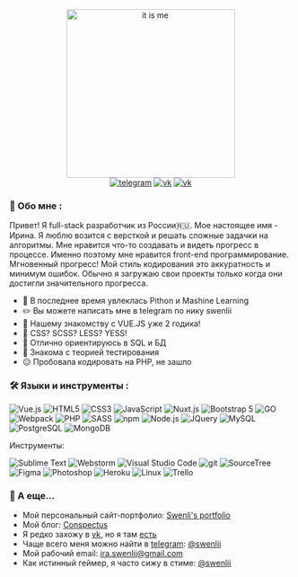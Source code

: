 <div align="center">
  <img src="https://media0.giphy.com/media/QmH8OnsBQvC4yn8BnX/giphy.gif?cid=790b7611aa2cdc53abcf1cd8ae14aed21ec670378e599854&rid=giphy.gif&ct=s" alt="it is me" width="300">
</div>
<div align="center">
  <a href="https://t.me/swenlii"><img src="https://img.shields.io/badge/Telegram-26A5E5?style=for-the-badge&logo=telegram&logoColor=white" alt="telegram"></a>
  <a href="https://swenlii.up.railway.app/"><img src="https://img.shields.io/badge/Personal_site-blueviolet?style=for-the-badge&logo=Undertale&logoColor=white" alt="vk"></a>
  <a href="https://vk.com/swenlii"><img src="https://img.shields.io/badge/vk-0077FF?style=for-the-badge&logo=vk&logoColor=white" alt="vk"></a>
</div>

### 🧁 Обо мне :
Привет! Я full-stack разработчик из России🇷🇺. Мое настоящее имя - Ирина. Я люблю возится с версткой и решать сложные задачки на алгоритмы. Мне нравится что-то создавать и видеть прогресс в процессе. Именно поэтому мне нравится front-end программирование. Мгновенный прогресс!
Мой стиль кодирования это аккуратность и минимум ошибок. 
Обычно я загружаю свои проекты только когда они достигли значительного прогресса. 
- 🤖 В последнее время увлеклась Pithon и Mashine Learning
- ✏️ Вы можете написать мне в telegram по нику swenlii
- 💚 Нашему знакомству с VUE.JS уже 2 годика!
- 🎨 CSS? SCSS? LESS? YESS!
- 📆 Отлично ориентируюсь в SQL и БД
- 📖 Знакома с теорией тестирования
- 😑 Пробовала кодировать на PHP, не зашло

### 🛠️ Языки и инструменты :

<img src="https://img.shields.io/badge/Vue.js-02ad77?style=for-the-badge&logo=vue.js&logoColor=white" alt="Vue.js"></img>
<img src="https://img.shields.io/badge/HTML5-blue?style=for-the-badge&logo=html5&logoColor=white" alt="HTML5"></img>
<img src="https://img.shields.io/badge/CSS3-orange?style=for-the-badge&logo=css3&logoColor=white" alt="CSS3"></img>
<img src="https://img.shields.io/badge/JavaScript-yellow?style=for-the-badge&logo=javascript&logoColor=white" alt="JavaScript"></img>
<img src="https://img.shields.io/badge/Nuxt.js-02ad77?style=for-the-badge&logo=nuxt.js&logoColor=white" alt="Nuxt.js"></img>
<img src="https://img.shields.io/badge/Bootstrap_5-blueviolet?style=for-the-badge&logo=bootstrap&logoColor=white" alt="Bootstrap 5"></img>
<img src="https://img.shields.io/badge/Go-00ADD8?style=for-the-badge&logo=go&logoColor=white" alt="GO"></img>
<img src="https://img.shields.io/badge/Webpack-8DD6F9?style=for-the-badge&logo=webpack&logoColor=white" alt="Webpack"></img>
<img src="https://img.shields.io/badge/PHP-5F259F?style=for-the-badge&logo=php&logoColor=white" alt="PHP"></img>
<img src="https://img.shields.io/badge/SASS-CC6699?style=for-the-badge&logo=sass&logoColor=white" alt="SASS"></img>
<img src="https://img.shields.io/badge/npm-bf1817?style=for-the-badge&logo=npm&logoColor=white" alt="npm"></img>
<img src="https://img.shields.io/badge/Node.js-339933?style=for-the-badge&logo=node.js&logoColor=white" alt="Node.js"></img>
<img src="https://img.shields.io/badge/JQuery-0769AD?style=for-the-badge&logo=jquery&logoColor=white" alt="JQuery"></img>
<img src="https://img.shields.io/badge/MySQL-orange?style=for-the-badge&logo=mysql&logoColor=white" alt="MySQL"></img>
<img src="https://img.shields.io/badge/PostgreSQL-blue?style=for-the-badge&logo=postgresql&logoColor=white" alt="PostgreSQL"></img>
<img src="https://img.shields.io/badge/MongoDB-green?style=for-the-badge&logo=mongodb&logoColor=white" alt="MongoDB"></img>

Инструменты:

<img src="https://img.shields.io/badge/Sublime_Text-gray?style=for-the-badge&logo=sublimetext&logoColor=white" alt="Sublime Text"></img>
<img src="https://img.shields.io/badge/Webstorm-black?style=for-the-badge&logo=webstorm&logoColor=white" alt="Webstorm"></img>
<img src="https://img.shields.io/badge/Visual_Studio_Code-007ACC?style=for-the-badge&logo=Visual Studio Code&logoColor=white" alt="Visual Studio Code"></img>
<img src="https://img.shields.io/badge/Git-orange?style=for-the-badge&logo=git&logoColor=white" alt="git"></img>
<img src="https://img.shields.io/badge/SourceTree-0052CC?style=for-the-badge&logo=sourcetree&logoColor=white" alt="SourceTree"></img>
<img src="https://img.shields.io/badge/Figma-F24E1E?style=for-the-badge&logo=figma&logoColor=white" alt="Figma"></img>
<img src="https://img.shields.io/badge/Photoshop-31A8FF?style=for-the-badge&logo=Adobe Photoshop&logoColor=white" alt="Photoshop"></img>
<img src="https://img.shields.io/badge/Heroku-430098?style=for-the-badge&logo=heroku&logoColor=white" alt="Heroku"></img>
<img src="https://img.shields.io/badge/Linux-black?style=for-the-badge&logo=linux&logoColor=white" alt="Linux"></img>
<img src="https://img.shields.io/badge/Trello-0052CC?style=for-the-badge&logo=trello&logoColor=white" alt="Trello"></img>

### 💎 А еще...

- Мой персональный сайт-портфолио: [Swenli's portfolio](https://swenlii.up.railway.app/)
- Мой блог: [Conspectus](https://conspectus.vercel.app/)
- Я редко захожу в [vk](https://vk.com/swenlii), но я там [есть](https://vk.com/swenlii)
- Чаще всего меня можно найти в [telegram](t.me/swenlii): [@swenlii](t.me/swenlii)
- Мой рабочий email: [ira.swenlii@gmail.com](mailto:ira.swenlii@gmail.com)
- Как истинный геймер, я часто сижу в стиме: [@swenlii](steamcommunity.com/id/swenlii)



<div align="center">
<img src="https://komarev.com/ghpvc/?username=Swenli&style=flat-square&color=DD0055" alt=""/>
</div>
